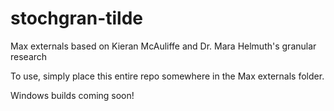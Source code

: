 # stochgran-tilde
Max externals based on Kieran McAuliffe and Dr. Mara Helmuth's granular research

To use, simply place this entire repo somewhere in the Max externals folder.

Windows builds coming soon!
